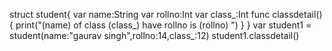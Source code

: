 struct student{
    var name:String
    var rollno:Int
    var class_:Int
    func classdetail(){
        print("\(name) of class \(class_) have rollno is \(rollno) ")
    }
}
var student1 = student(name:"gaurav singh",rollno:14,class_:12)
student1.classdetail()